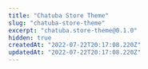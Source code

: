 ```yaml
---
title: "Chatuba Store Theme"
slug: "chatuba-store-theme"
excerpt: "chatuba.store-theme@0.1.0"
hidden: true
createdAt: "2022-07-22T20:17:08.220Z"
updatedAt: "2022-07-22T20:17:08.220Z"
---
```

